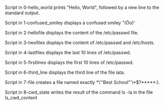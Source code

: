 Script in 0-hello_world prints "Hello, World", followed by 
a new line to the standard output.

Script in 1-confused_smiley displays a confused smiley "(Ôo)'

Script in 2-hellofile displays the content of the /etc/passwd file.

Script in 3-twofiles displays the content of /etc/passwd and /etc/hosts.

Script in 4-lastfiles displays the last 10 lines of /etc/passwd.

Script in 5-firstlines displays the first 10 lines of /etc/passwd.

Script in 6-third_line displays the third line of the file iata.

Script in 7-file creates a file named exactly \*\\'"Best School"\'\\*$\?\*\*\*\*\*:).

Script in 8-cwd_state writes the result of the command ls -la in the file ls_cwd_content
